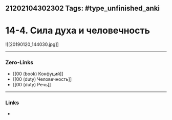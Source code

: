 21202104302302
Tags: #type_unfinished_anki 
---
# 14-4. Сила духа и человечность

![[20190120_144030.jpg]]

---
### Zero-Links
- [[00 (book) Конфуций]]
- [[00 (duty) Человечность]]
- [[00 (duty) Речь]]
---
### Links
-